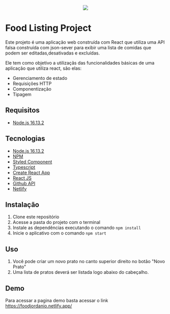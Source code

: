 <p  align="center">
   <img  src="https://i.ibb.co/SPGby68/jordanio.png"  />
</p>
<h1>Food Listing Project</h1>
<p>Este projeto é uma aplicação web construída com React que utiliza uma API falsa construída com json-sever para exibir uma lista de comidas que podem ser editadas,desativadas e excluídas.</p>
<p>Ele tem como objetivo a utilizaçãs das funcionalidades básicas de uma aplicação que utiliza react, são elas:</p>
<ul>
    <li>Gerenciamento de estado</li>
    <li>Requisições HTTP</li>
    <li>Componentização</li>
    <li>Tipagem</li>
</ul>

<h2>Requisitos</h2>
<ul>
   <li><a href="https://nodejs.org/de/blog/release/v16.13.2/">Node.js 16.13.2</a></li>
</ul>
<h2>Tecnologias</h2>
<ul>
   <li><a href="https://nodejs.org/de/blog/release/v16.13.2/">Node.js 16.13.2</a></li>
   <li><a href="https://www.npmjs.com/">NPM</a></li>
   <li><a href="https://styled-components.com/">Styled Component</a></li>
   <li><a href="https://www.typescriptlang.org/">Typescript</a></li>
   <li><a href="https://create-react-app.dev/">Create React App</a></li>
   <li><a href="https://pt-br.reactjs.org/">React JS</a></li>
   <li><a href="https://docs.github.com/pt/rest">Github API</a></li>
   <li><a href="https://www.netlify.com/">Netlify</a></li>
</ul>
<h2>Instalação</h2>
<ol>
   <li>Clone este repositório</li>
   <li>Acesse a pasta do projeto com o terminal</li>
   <li>Instale as dependências executando o comando <code>npm install</code></li>
   <li>Inicie o aplicativo com o comando <code>npm start</code></li>
</ol>
<h2>Uso</h2>
<ol>
   <li>Você pode criar um novo prato no canto superior direito no botão "Novo Prato"</li>
   <li>Uma lista de pratos deverá ser listada logo abaixo do cabeçalho.</li>
</ol>
<h2>Demo</h2>
<p>Para acessar a pagina demo basta acessar o link <a href="https://foodjordanio.netlify.app/">https://foodjordanio.netlify.app/</a></p>
